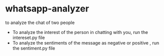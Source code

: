 # whatsapp-analyzer
to analyze the chat of two people
* To analyze the interest of the person in chatting with you, run the intereset.py file
* To analyze the sentiments of the message as negative or positive , run the sentiment.py file
